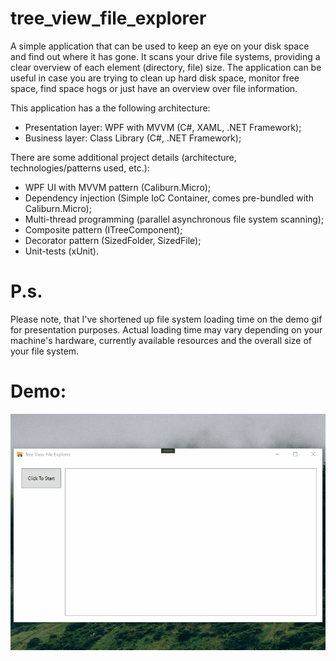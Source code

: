 # tree_view_file_explorer
A simple application that can be used to keep an eye on your disk space and find out where it has gone. It scans your drive file systems, providing a clear overview of each element (directory, file) size. The application can be useful in case you are trying to clean up hard disk space, monitor free space, find space hogs or just have an overview over file information.

This application has a the following architecture:

- Presentation layer: WPF with MVVM (C#, XAML, .NET Framework);
- Business layer: Class Library (C#, .NET Framework);

There are some additional project details (architecture, technologies/patterns used, etc.):
- WPF UI with MVVM pattern (Caliburn.Micro);
- Dependency injection (Simple IoC Container, comes pre-bundled with Caliburn.Micro);
- Multi-thread programming (parallel asynchronous file system scanning);
- Composite pattern (ITreeComponent);
- Decorator pattern (SizedFolder, SizedFile);
- Unit-tests (xUnit).

# P.s.

Please note, that I've shortened up file system loading time on the demo gif for presentation purposes. Actual loading time may vary depending on your machine's hardware, currently available resources and the overall size of your file system. 

# Demo:

![](demo.gif)
